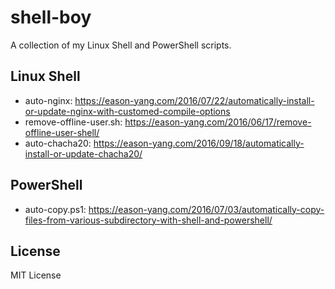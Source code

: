 # shell-boy
A collection of my Linux Shell and PowerShell scripts.

## Linux Shell

* auto-nginx: https://eason-yang.com/2016/07/22/automatically-install-or-update-nginx-with-customed-compile-options
* remove-offline-user.sh: https://eason-yang.com/2016/06/17/remove-offline-user-shell/
* auto-chacha20: https://eason-yang.com/2016/09/18/automatically-install-or-update-chacha20/

## PowerShell

* auto-copy.ps1: https://eason-yang.com/2016/07/03/automatically-copy-files-from-various-subdirectory-with-shell-and-powershell/


## License

MIT License